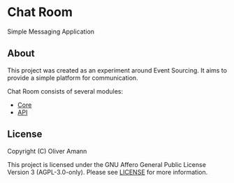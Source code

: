 # Chat Room

Simple Messaging Application

## About

This project was created as an experiment around Event Sourcing. It aims to provide a simple platform for communication.

Chat Room consists of several modules:
- [Core](./core/README.md)
- [API](./api/README.md)

## License

Copyright (C) Oliver Amann

This project is licensed under the GNU Affero General Public License Version 3 (AGPL-3.0-only). Please see [LICENSE](./LICENSE) for more information.
